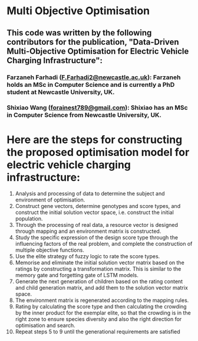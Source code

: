 # Multi Objective Optimisation

## This code was written by the following contributors for the publication, "Data-Driven Multi-Objective Optimisation for Electric Vehicle Charging Infrastructure":

### Farzaneh Farhadi (F.Farhadi2@newcastle.ac.uk): Farzaneh holds an MSc in Computer Science and is currently a PhD student at Newcastle University, UK.

### Shixiao Wang (forainest789@gmail.com): Shixiao has an MSc in Computer Science from Newcastle University, UK.



# Here are the steps for constructing the proposed optimisation model for electric vehicle charging infrastructure:
1. Analysis and processing of data to determine the subject and environment of optimisation.
2. Construct gene vectors, determine genotypes and score types, and construct the initial solution vector space,
i.e. construct the initial population.
3. Through the processing of real data, a resource vector is designed through mapping and an environment
matrix is constructed.
4. Study the specific expression of the design score type through the influencing factors of the real problem, and
complete the construction of multiple objective functions.
5. Use the elite strategy of fuzzy logic to rate the score types.
6. Memorise and eliminate the initial solution vector matrix based on the ratings by constructing a transformation
matrix. This is similar to the memory gate and forgetting gate of LSTM models.
7. Generate the next generation of children based on the rating content and child generation matrix, and add
them to the solution vector matrix space.
8. The environment matrix is regenerated according to the mapping rules.
9. Rating by calculating the score type and then calculating the crowding by the inner product for the exemplar
elite, so that the crowding is in the right zone to ensure species diversity and also the right direction for
optimisation and search.
10. Repeat steps 5 to 9 until the generational requirements are satisfied
